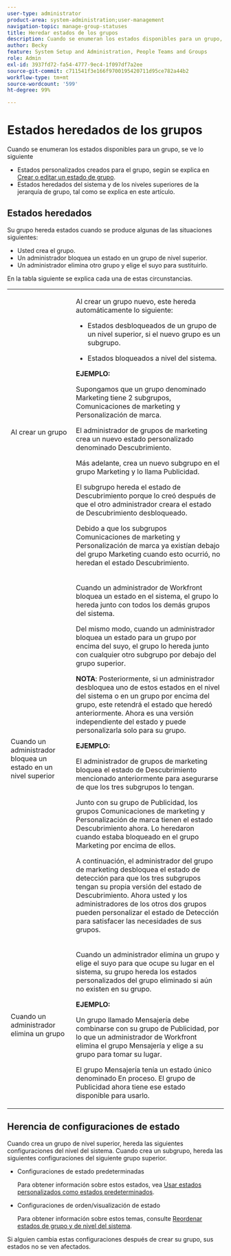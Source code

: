 ```yaml
---
user-type: administrator
product-area: system-administration;user-management
navigation-topic: manage-group-statuses
title: Heredar estados de los grupos
description: Cuando se enumeran los estados disponibles para un grupo, se ve lo siguiente
author: Becky
feature: System Setup and Administration, People Teams and Groups
role: Admin
exl-id: 3937fd72-fa54-4777-9ec4-1f097df7a2ee
source-git-commit: c711541f3e166f9700195420711d95ce782a44b2
workflow-type: tm+mt
source-wordcount: '599'
ht-degree: 99%

---
```


# Estados heredados de los grupos

Cuando se enumeran los estados disponibles para un grupo, se ve lo siguiente

* Estados personalizados creados para el grupo, según se explica en [Crear o editar un estado de grupo](../../../administration-and-setup/manage-groups/manage-group-statuses/create-or-edit-a-group-status.md).
* Estados heredados del sistema y de los niveles superiores de la jerarquía de grupo, tal como se explica en este artículo.

## Estados heredados

Su grupo hereda estados cuando se produce algunas de las situaciones siguientes:

* Usted crea el grupo.
* Un administrador bloquea un estado en un grupo de nivel superior.
* Un administrador elimina otro grupo y elige el suyo para sustituirlo.

En la tabla siguiente se explica cada una de estas circunstancias.

<table style="table-layout:auto"> 
 <col> 
 <col> 
 <tbody> 
  <tr> 
   <td role="rowheader">Al crear un grupo</td> 
   <td> <p>Al crear un grupo nuevo, este hereda automáticamente lo siguiente:</p> 
    <ul> 
     <li>Estados desbloqueados de un grupo de un nivel superior, si el nuevo grupo es un subgrupo.</li> 
    </ul> 
    <ul> 
     <li>Estados bloqueados a nivel del sistema.</li> 
    </ul> 
     <b>EJEMPLO:</b></span></span> 
     <p>Supongamos que un grupo denominado Marketing tiene 2 subgrupos, Comunicaciones de marketing y Personalización de marca.</p> 
     <p>El administrador de grupos de marketing crea un nuevo estado personalizado denominado Descubrimiento.</p> 
     <p>Más adelante, crea un nuevo subgrupo en el grupo Marketing y lo llama Publicidad.</p> 
     <p>El subgrupo hereda el estado de Descubrimiento porque lo creó después de que el otro administrador creara el estado de Descubrimiento desbloqueado.</p> 
     <p>Debido a que los subgrupos Comunicaciones de marketing y Personalización de marca ya existían debajo del grupo Marketing cuando esto ocurrió, no heredan el estado Descubrimiento.</p> 
    </div> </td> 
  </tr> 
  <tr> 
   <td role="rowheader">Cuando un administrador bloquea un estado en un nivel superior</td> 
   <td> <p>Cuando un administrador de Workfront bloquea un estado en el sistema, el grupo lo hereda junto con todos los demás grupos del sistema.</p> <p>Del mismo modo, cuando un administrador bloquea un estado para un grupo por encima del suyo, el grupo lo hereda junto con cualquier otro subgrupo por debajo del grupo superior.</p> <p><b>NOTA</b>: Posteriormente, si un administrador desbloquea uno de estos estados en el nivel del sistema o en un grupo por encima del grupo, este retendrá el estado que heredó anteriormente. Ahora es una versión independiente del estado y puede personalizarla solo para su grupo.</p> 
    <p><b>EJEMPLO:</b></p>
    <p>El administrador de grupos de marketing bloquea el estado de Descubrimiento mencionado anteriormente para asegurarse de que los tres subgrupos lo tengan.</p> 
    <p>Junto con su grupo de Publicidad, los grupos Comunicaciones de marketing y Personalización de marca tienen el estado Descubrimiento ahora. Lo heredaron cuando estaba bloqueado en el grupo Marketing por encima de ellos.</p> 
    <p>A continuación, el administrador del grupo de marketing desbloquea el estado de detección para que los tres subgrupos tengan su propia versión del estado de Descubrimiento. Ahora usted y los administradores de los otros dos grupos pueden personalizar el estado de Detección para satisfacer las necesidades de sus grupos.</p> 
  </td> 
  </tr> 
  <tr> 
   <td role="rowheader">Cuando un administrador elimina un grupo</td> 
   <td> <p>Cuando un administrador elimina un grupo y elige el suyo para que ocupe su lugar en el sistema, su grupo hereda los estados personalizados del grupo eliminado si aún no existen en su grupo.</p> 
   <p><b>EJEMPLO: </b></p>
     <p>Un grupo llamado Mensajería debe combinarse con su grupo de Publicidad, por lo que un administrador de Workfront elimina el grupo Mensajería y elige a su grupo para tomar su lugar.</p> 
     <p>El grupo Mensajería tenía un estado único denominado En proceso. El grupo de Publicidad ahora tiene ese estado disponible para usarlo.</p> 
    </div> </td> 
  </tr> 
 </tbody> 
</table>

## Herencia de configuraciones de estado

Cuando crea un grupo de nivel superior, hereda las siguientes configuraciones del nivel del sistema. Cuando crea un subgrupo, hereda las siguientes configuraciones del siguiente grupo superior.

* Configuraciones de estado predeterminadas

  Para obtener información sobre estos estados, vea [Usar estados personalizados como estados predeterminados](../../../administration-and-setup/customize-workfront/creating-custom-status-and-priority-labels/use-custom-statuses-as-default-statuses.md).

* Configuraciones de orden/visualización de estado

  Para obtener información sobre estos temas, consulte [Reordenar estados de grupo y de nivel del sistema](../../../administration-and-setup/customize-workfront/creating-custom-status-and-priority-labels/reorder-system-statuses.md).

Si alguien cambia estas configuraciones después de crear su grupo, sus estados no se ven afectados.
